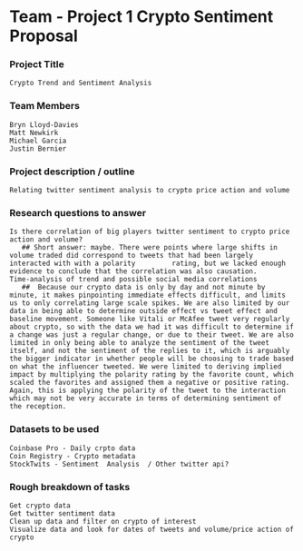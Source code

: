 # Team - Project 1 Crypto Sentiment Proposal

### Project Title
    Crypto Trend and Sentiment Analysis

### Team Members
    Bryn Lloyd-Davies
    Matt Newkirk
    Michael Garcia
    Justin Bernier

### Project description / outline
    Relating twitter sentiment analysis to crypto price action and volume

### Research questions to answer
    Is there correlation of big players twitter sentiment to crypto price action and volume?
       ## Short answer: maybe. There were points where large shifts in volume traded did correspond to tweets that had been largely interacted with with a polarity         rating, but we lacked enough evidence to conclude that the correlation was also causation.
    Time-analysis of trend and possible social media correlations
       ##  Because our crypto data is only by day and not minute by minute, it makes pinpointing immediate effects difficult, and limits us to only correlating large scale spikes. We are also limited by our data in being able to determine outside effect vs tweet effect and baseline movement. Someone like Vitali or McAfee tweet very regularly about crypto, so with the data we had it was difficult to determine if a change was just a regular change, or due to their tweet. We are also limited in only being able to analyze the sentiment of the tweet itself, and not the sentiment of the replies to it, which is arguably the bigger indicator in whether people will be choosing to trade based on what the influencer tweeted. We were limited to deriving implied impact by multiplying the polarity rating by the favorite count, which scaled the favorites and assigned them a negative or positive rating. Again, this is applying the polarity of the tweet to the interaction which may not be very accurate in terms of determining sentiment of the reception. 


### Datasets to be used
    Coinbase Pro - Daily crpto data
    Coin Registry - Crypto metadata
    StockTwits - Sentiment  Analysis  / Other twitter api?

### Rough breakdown of tasks
    Get crypto data
    Get twitter sentiment data
    Clean up data and filter on crypto of interest
    Visualize data and look for dates of tweets and volume/price action of crypto
